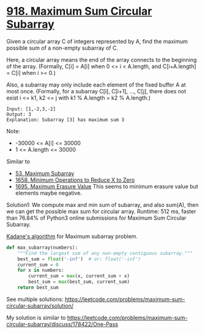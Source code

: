 # [918. Maximum Sum Circular Subarray](https://leetcode.com/problems/maximum-sum-circular-subarray/)

Given a circular array C of integers represented by A, find the maximum possible sum of a non-empty subarray of C.

Here, a circular array means the end of the array connects to the beginning of the array.  (Formally, C[i] = A[i] when 0 <= i < A.length, and C[i+A.length] = C[i] when i >= 0.)

Also, a subarray may only include each element of the fixed buffer A at most once.  (Formally, for a subarray C[i], C[i+1], ..., C[j], there does not exist i <= k1, k2 <= j with k1 % A.length = k2 % A.length.)

```
Input: [1,-2,3,-2]
Output: 3
Explanation: Subarray [3] has maximum sum 3
```

Note:

- -30000 <= A[i] <= 30000
- 1 <= A.length <= 30000

Similar to 
- [53. Maximum Subarray](https://leetcode.com/problems/maximum-subarray/)
- [1658. Minimum Operations to Reduce X to Zero](https://leetcode.com/problems/minimum-operations-to-reduce-x-to-zero/)
- [1695. Maximum Erasure Value](https://leetcode.com/problems/maximum-erasure-value/) This seems to minimum erasure value but elements maybe negative.


Solution1: We compute max and min sum of subarray, and also sum(A), then we can get the possible max sum for circular array. Runtime: 512 ms, faster than 76.84% of Python3 online submissions for Maximum Sum Circular Subarray.

[Kadane's algorithm](https://en.wikipedia.org/wiki/Maximum_subarray_problem) for Maximum subarray problem.

```python
def max_subarray(numbers):
    """Find the largest sum of any non-empty contiguous subarray."""
    best_sum = float('-inf')  # or: float('-inf')
    current_sum = 0
    for x in numbers:
        current_sum = max(x, current_sum + x)
        best_sum = max(best_sum, current_sum)
    return best_sum
```

See multiple solutions: https://leetcode.com/problems/maximum-sum-circular-subarray/solution/

My solution is similar to https://leetcode.com/problems/maximum-sum-circular-subarray/discuss/178422/One-Pass


